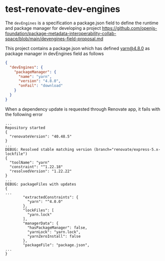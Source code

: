 # test-renovate-dev-engines

The `devEngines` is a specification a package.json field to define the runtime and package manager for developing a project
https://github.com/openjs-foundation/package-metadata-interoperability-collab-space/blob/main/devengines-field-proposal.md

This project contains a package.json which has defined yarn@4.8.0 as package manager in devEngines field as follows
```json
{
  "devEngines": {
    "packageManager": {
      "name": "yarn",
      "version": "4.8.0",
      "onFail": "download"
    }
  }
}
```

When a dependency update is requested through Renovate app, it fails with the following error
```console
...
Repository started
{
  "renovateVersion": "40.48.5"
}
...
DEBUG: Resolved stable matching version (branch="renovate/express-5.x-lockfile")
{
  "toolName": "yarn"
  "constraint": "^1.22.18"
  "resolvedVersion": "1.22.22"
}
...
DEBUG: packageFiles with updates
{
...
        "extractedConstraints": {
          "yarn": "^4.0.0"
        },
        "lockFiles": [
          "yarn.lock"
        ],
        "managerData": {
          "hasPackageManager": false,
          "yarnLock": "yarn.lock",
          "yarnZeroInstall": false
        },
        "packageFile": "package.json",
...
}
```
